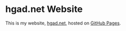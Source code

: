 hgad.net Website
================

This is my website, <a href="https://hgad.net" target="_blank">hgad.net</a>,
hosted on [GitHub Pages](https://pages.github.com).


